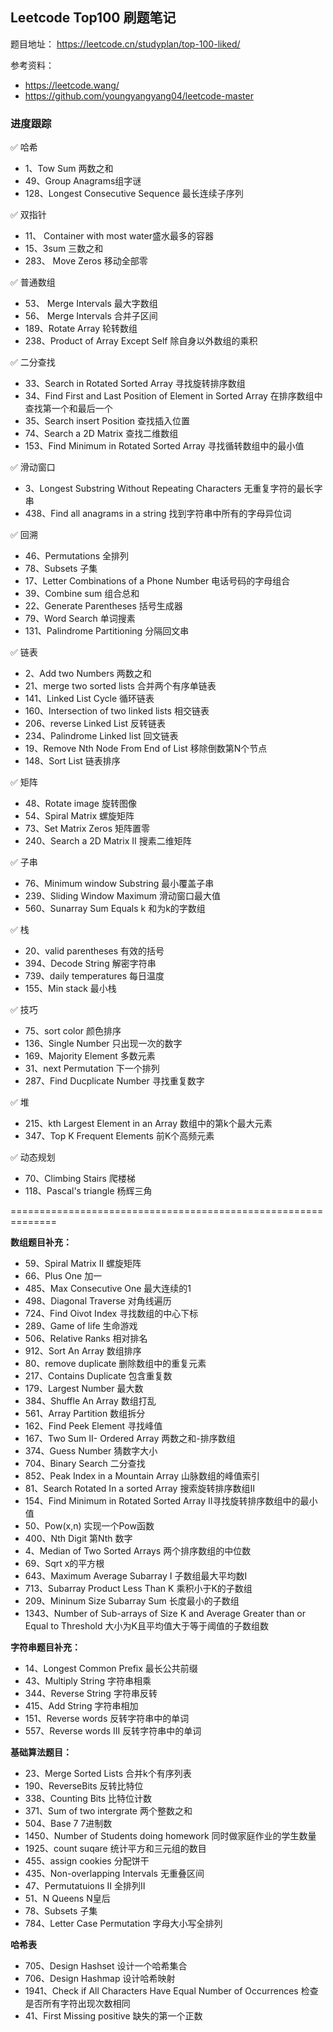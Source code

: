 
## Leetcode Top100 刷题笔记

题目地址： https://leetcode.cn/studyplan/top-100-liked/

参考资料：
- https://leetcode.wang/
- https://github.com/youngyangyang04/leetcode-master


### 进度跟踪

✅ 哈希
-  1、Tow Sum 两数之和
-  49、Group Anagrams组字谜
-  128、Longest Consecutive Sequence 最长连续子序列

✅ 双指针
- 11、 Container with most water盛水最多的容器
- 15、3sum 三数之和
- 283、 Move Zeros 移动全部零

✅ 普通数组
- 53、 Merge Intervals 最大字数组
- 56、 Merge Intervals 合并子区间
- 189、Rotate Array 轮转数组
- 238、Product of Array Except Self 除自身以外数组的乘积

✅ 二分查找
- 33、Search in Rotated Sorted Array 寻找旋转排序数组
- 34、Find First and Last Position of Element in Sorted Array  在排序数组中查找第一个和最后一个  
- 35、Search insert Position 查找插入位置
- 74、Search a 2D Matrix  查找二维数组
- 153、Find Minimum in Rotated Sorted Array  寻找循转数组中的最小值


✅ 滑动窗口
- 3、Longest Substring Without Repeating Characters 无重复字符的最长字串
- 438、Find all anagrams in a string 找到字符串中所有的字母异位词

✅ 回溯
- 46、Permutations 全排列
- 78、Subsets 子集
- 17、Letter Combinations of a Phone Number 电话号码的字母组合
- 39、Combine sum 组合总和
- 22、Generate Parentheses 括号生成器
- 79、Word Search 单词搜素
- 131、Palindrome Partitioning  分隔回文串


✅ 链表
- 2、Add two Numbers 两数之和
- 21、merge two sorted lists 合并两个有序单链表
- 141、Linked List Cycle 循环链表
- 160、Intersection of two linked lists 相交链表
- 206、reverse Linked List 反转链表
- 234、Palindrome Linked list 回文链表
- 19、Remove Nth Node From End of List   移除倒数第N个节点
- 148、Sort List 链表排序

✅ 矩阵
- 48、Rotate image 旋转图像
- 54、Spiral Matrix 螺旋矩阵
- 73、Set Matrix Zeros 矩阵置零
- 240、Search a 2D Matrix II 搜素二维矩阵

✅ 子串
- 76、Minimum window Substring 最小覆盖子串
- 239、Sliding Window Maximum 滑动窗口最大值
- 560、Sunarray Sum Equals k  和为k的字数组

✅ 栈
- 20、valid parentheses 有效的括号
- 394、Decode String 解密字符串
- 739、daily temperatures 每日温度
- 155、Min stack 最小栈

✅ 技巧
- 75、sort color 颜色排序
- 136、Single Number 只出现一次的数字
- 169、Majority Element 多数元素
- 31、next Permutation 下一个排列
- 287、Find Ducplicate Number  寻找重复数字

✅ 堆
- 215、kth Largest Element in an Array 数组中的第k个最大元素
- 347、Top K Frequent Elements 前K个高频元素

✅ 动态规划
- 70、Climbing Stairs 爬楼梯
- 118、Pascal's triangle 杨辉三角


==============================================================

**数组题目补充：**

- 59、Spiral Matrix II 螺旋矩阵
- 66、Plus One 加一
- 485、Max Consecutive One 最大连续的1
- 498、Diagonal Traverse 对角线遍历
- 724、Find Oivot Index 寻找数组的中心下标
- 289、Game of life 生命游戏
- 506、Relative Ranks 相对排名
- 912、Sort An Array 数组排序
- 80、remove duplicate 删除数组中的重复元素
- 217、Contains Duplicate 包含重复数
- 179、Largest Number 最大数
- 384、Shuffle An Array 数组打乱
- 561、Array Partition 数组拆分
- 162、Find Peek Element 寻找峰值
- 167、Two Sum II- Ordered Array 两数之和-排序数组
- 374、Guess Number 猜数字大小
- 704、Binary Search 二分查找
- 852、Peak Index in  a Mountain Array 山脉数组的峰值索引
- 81、Search Rotated In a sorted Array 搜索旋转排序数组II
- 154、Find Minimum in Rotated Sorted Array II寻找旋转排序数组中的最小值
- 50、Pow(x,n) 实现一个Pow函数
- 400、Nth Digit 第Nth 数字
- 4、Median of Two Sorted Arrays 两个排序数组的中位数
- 69、Sqrt  x的平方根
- 643、Maximum Average Subarray I 子数组最大平均数I
- 713、Subarray Product Less Than K 乘积小于K的子数组
- 209、Mininum Size Subarray Sum 长度最小的子数组
- 1343、Number of Sub-arrays of Size K and Average Greater than or Equal to Threshold  大小为K且平均值大于等于阈值的子数组数

**字符串题目补充：**

- 14、Longest Common Prefix 最长公共前缀
- 43、Multiply String 字符串相乘
- 344、Reverse String 字符串反转
- 415、Add String 字符串相加
- 151、Reverse words 反转字符串中的单词
- 557、Reverse words III  反转字符串中的单词

**基础算法题目：**

- 23、Merge Sorted Lists 合并k个有序列表
- 190、ReverseBits  反转比特位
- 338、Counting Bits 比特位计数
- 371、Sum of two intergrate 两个整数之和
- 504、Base 7  7进制数
- 1450、Number of Students doing homework 同时做家庭作业的学生数量
- 1925、count suqare 统计平方和三元组的数目
- 455、assign cookies 分配饼干
- 435、Non-overlapping Intervals 无重叠区间
- 47、Permutatuions II 全排列II
- 51、N Queens  N皇后
- 78、Subsets 子集
- 784、Letter Case Permutation 字母大小写全排列


**哈希表**

- 705、Design Hashset 设计一个哈希集合
- 706、Design Hashmap 设计哈希映射
- 1941、Check if All Characters Have Equal Number of Occurrences 检查是否所有字符出现次数相同
- 41、First Missing positive 缺失的第一个正数